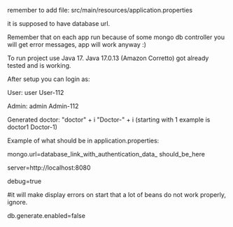 remember to add file: src/main/resources/application.properties

it is supposed to have database url.

Remember that on each app run because of some mongo db controller you will get error messages, app will work anyway :)

To run project use Java 17. Java 17.0.13 (Amazon Corretto) got already tested and is working.

After setup you can login as:

User: user  User-112

Admin: admin Admin-112

Generated doctor: "doctor" + i  "Doctor-" + i  (starting with 1 example is doctor1  Doctor-1)

Example of what should be in application.properties:

mongo.url=database_link_with_authentication_data_ should_be_here

server=http://localhost:8080

debug=true 

#it will make display errors on start that a lot of beans do not work properly, ignore.

db.generate.enabled=false
